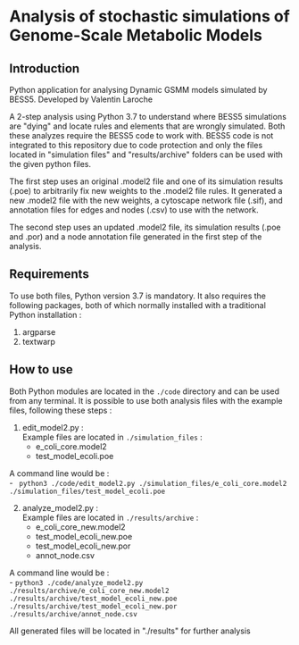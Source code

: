 # Analysis of stochastic simulations of Genome-Scale Metabolic Models 

## Introduction

Python application for analysing Dynamic GSMM models simulated by BESS5.
Developed by Valentin Laroche

A 2-step analysis using Python 3.7 to understand where BESS5 simulations are "dying" and locate rules and elements that are wrongly simulated. Both these analyzes require the BESS5 code to work with. BESS5 code is not integrated to this repository due to code protection and only the files located in "simulation files" and "results/archive" folders can be used with the given python files.

The first step uses an original .model2 file and one of its simulation results (.poe) to arbitrarily fix new weights to the .model2 file rules.
It generated a new .model2 file with the new weights, a cytoscape network file (.sif), and annotation files for edges and nodes (.csv) to use with the network.

The second step uses an updated .model2 file, its simulation results (.poe and .por) and a node annotation file generated in the first step of the analysis.

## Requirements

To use both files, Python version 3.7 is mandatory.
It also requires the following packages, both of which normally installed with a traditional Python installation :
1. argparse
2. textwarp

## How to use

Both Python modules are located in the ```./code``` directory and can be used from any terminal.
It is possible to use both analysis files with the example files, following these steps :
    
1. edit_model2.py : <br/>
Example files are located in ```./simulation_files``` :
    - e_coli_core.model2
    - test_model_ecoli.poe

A command line would be : <br/>
    - ``` python3 ./code/edit_model2.py ./simulation_files/e_coli_core.model2 ./simulation_files/test_model_ecoli.poe```

2. analyze_model2.py :<br/>
Example files are located in ```./results/archive``` :
    - e_coli_core_new.model2
    - test_model_ecoli_new.poe
    - test_model_ecoli_new.por
    - annot_node.csv

A command line would be : <br/>
    - ```python3 ./code/analyze_model2.py ./results/archive/e_coli_core_new.model2 ./results/archive/test_model_ecoli_new.poe ./results/archive/test_model_ecoli_new.por ./results/archive/annot_node.csv```

All generated files will be located in "./results" for further analysis
